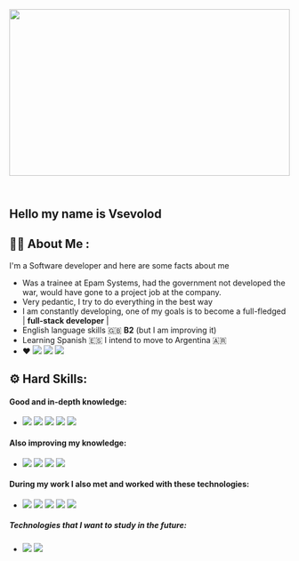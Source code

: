 <header id="header" align="center">
  <img src="https://media.giphy.com/media/Wn68w7dXYw97ImY1sc/giphy-downsized-large.gif" width="100%" height="300"/>
</header>

## Hello my name is Vsevolod
## :man_technologist: About Me :
I'm a Software developer and here are some facts about me
- Was a trainee at Epam Systems, had the government not developed the war, would have gone to a project job at the company.
- Very pedantic, I try to do everything in the best way
- I am constantly developing, one of my goals is to become a full-fledged | **full-stack developer** |
- English language skills :gb:  **B2** (but I am improving it)
- Learning Spanish :es: I intend to move to Argentina :argentina:
- :heart: ![](https://img.shields.io/badge/.-Emacs-informational?style=flat&logo=gnu-emacs&logoColor=white&color=ff2a6d) ![](https://img.shields.io/badge/.-Vim-informational?style=flat&logo=vim&logoColor=white&color=ff2a6d) ![](https://img.shields.io/badge/OS-Linux-informational?style=flat&logo=linux&logoColor=white&color=ff2a6d)
<!--![](https://img.shields.io/badge/<WORD_ON_LEFT>-<WORD_ON_RIGHT>-informational?style=flat&logo=<LOGO_NAME>&logoColor=white&color=2bbc8a)-->
## :gear: Hard Skills:
#### Good and in-depth knowledge:
- ![](https://img.shields.io/badge/.-JavaScript-informational?style=flat&logo=javascript&logoColor=white&color=fe00fe) ![](https://img.shields.io/badge/.-HTML-informational?style=flat&logo=html5&logoColor=white&color=fe00fe) ![](https://img.shields.io/badge/.-CSS-informational?style=flat&logo=css3&logoColor=white&color=fe00fe) ![](https://img.shields.io/badge/.-Angular-informational?style=flat&logo=angular&logoColor=white&color=fe00fe) ![](https://img.shields.io/badge/.-GIT-informational?style=flat&logo=git&logoColor=white&color=fe00fe)

#### Also improving my knowledge:
- ![](https://img.shields.io/badge/.-Ionic-informational?style=flat&logo=ionic&logoColor=white&color=7700a6) ![](https://img.shields.io/badge/.-Node.js-informational?style=flat&logo=node.js&logoColor=white&color=7700a6) ![](https://img.shields.io/badge/.-React-informational?style=flat&logo=react&logoColor=white&color=7700a6) ![](https://img.shields.io/badge/.-Vue-informational?style=flat&logo=vue.js&logoColor=white&color=7700a6)

#### During my work I also met and worked with these technologies:
- ![](https://img.shields.io/badge/.-Docker-informational?style=flat&logo=docker&logoColor=white&color=00b3fe) ![](https://img.shields.io/badge/.-Python-informational?style=flat&logo=python&logoColor=white&color=00b3fe) ![](https://img.shields.io/badge/.-MySQL-informational?style=flat&logo=mysql&logoColor=white&color=00b3fe) ![](https://img.shields.io/badge/.-PostgreSQL-informational?style=flat&logo=PostgreSQL&logoColor=white&color=00b3fe) ![](https://img.shields.io/badge/.-Agile.Scrum-informational?style=flat&logo=Scratch&logoColor=white&color=00b3fe)

##### Technologies that I want to study in the future:
- ![](https://img.shields.io/badge/.-Spring-informational?style=flat&logo=spring&logoColor=white&color=65dc98) ![](https://img.shields.io/badge/.-Next.js-informational?style=flat&logo=next.js&logoColor=white&color=65dc98)



<!--
**Vsevolod-IT/Vsevolod-IT** is a ✨ _special_ ✨ repository because its `README.md` (this file) appears on your GitHub profile.

Here are some ideas to get you started:

- 🔭 I’m currently working on ...
- 🌱 I’m currently learning ...
- 👯 I’m looking to collaborate on ...
- 🤔 I’m looking for help with ...
- 💬 Ask me about ...
- 📫 How to reach me: ...
- 😄 Pronouns: ...
- ⚡ Fun fact: ...
-->
